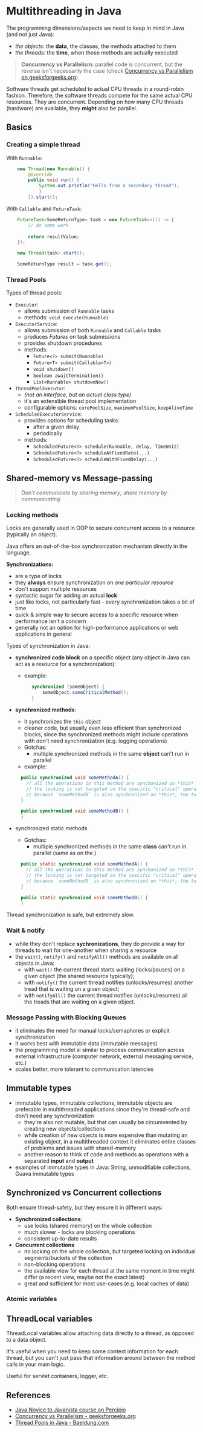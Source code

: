 Multithreading in Java
===

The programming dimensions/aspects we need to keep in mind in Java (and not just Java):
* *the objects*: the **data**, the classes, the methods attached to them
* *the threads*: the **time**, when those methods are actually executed

> **Concurrency vs Parallelism:** parallel code is concurrent, but the reverse isn't necessarily the case (check 
> [Concurrency vs Parallelism on geeksforgeeks.org](https://www.geeksforgeeks.org/difference-between-concurrency-and-parallelism/)).

Software threads get scheduled to actual CPU threads in a round-robin fashion. Therefore, the software threads 
compete for the same actual CPU resources. They are concurrent. Depending on how many CPU threads (hardware) are 
available, they **might** also be parallel.

Basics
---

### Creating a simple thread
With `Runnable`:
```java
    new Thread(new Runnable() {
        @Override
        public void run() {
            System.out.println("Hello from a secondary thread");
            }
        }).start();
```

With `Callable` and `FutureTask`:
```java
    FutureTask<SomeReturnType> task = new FutureTask<>(() -> {
        // do some work
        
        return resultValue;
    });

    new Thread(task).start();

    SomeReturnType result = task.get();
```

### Thread Pools

Types of thread pools:
* `Executor`:
  - allows submission of `Runnable` tasks
  - methods: `void execute(Runnable)`
* `ExecutorService`:
  - allows submission of both `Runnable` and `Callable` tasks
  - produces _Futures_ on task submissions
  - provides shutdown procedures
  - methods:
    * `Future<?> submit(Runnable)`
    * `Future<T> submit(Callable<T>)`
    * `void shutdown()`
    * `boolean awaitTermination()`
    * `List<Runnable> shutdownNow()`
* `ThreadPoolExecutor`:
  - _(not an interface, but an actual class type)_
  - it's an extensible thread pool implementation
  - configurable options: `corePoolSize`, `maximumPoolSize`, `keepAliveTime`
* `ScheduledExecutorService`:
  - provides options for scheduling tasks:
    * after a given delay
    * periodically
  - methods:
    * `ScheduledFuture<?> schedule(Runnable, delay, TimeUnit)`
    * `ScheduledFuture<?> scheduleAtFixedRate(...)`
    * `ScheduledFuture<?> scheduleWithFixedDelay(...)`


Shared-memory vs Message-passing
---

> _Don't communicate by sharing memory; share memory by communicating._

### Locking methods

Locks are generally used in OOP to secure concurrent access to a resource (typically an object).

Java offers an out-of-the-box synchronization mechanism directly in the language.

**Synchronizations:**
- are a type of locks
- they **always** ensure synchronization on _one particular resource_
- don't support multiple resources
- syntactic sugar for adding an actual **lock**
- just like locks, not particularly fast - every synchronization takes a bit of time
- quick & simple way to secure access to a specific resource when performance isn't a concern
- generally not an option for high-performance applications or web applications in general


Types of synchronization in Java:
* **synchronized code block** on a specific object (any object in Java can act as a resource for a synchronization):
  - example:
  ```java
        synchronized (someObject) {
            someObject.someCriticalMethod();
        }
  ```
* **synchronized methods**:
  - it synchronizes the `this` object
  - cleaner code, but usually even less efficient than synchronized blocks, since the synchronized methods might 
    include operations with don't need synchronization (e.g. logging operations)
  - Gotchas:
    * multiple synchronized methods in the same **object** can't run in parallel
  - example:
  ```java
    public synchronized void someMethodA() {
      // all the operations in this method are synchonized on *this*
      // the locking is not targeted on the specific "critical" operation
      // because `someMethodB` is also synchronized on *this*, the two methods cannot execute in parralel
    }
  
    public synchronized void someMethodB() {
    }
  ```
  
* synchronized static methods
  - Gotchas:
    * multiple synchronized methods in the same **class** can't run in parallel (same as on the )
  ```java
    public static synchronized void someMethodA() {
      // all the operations in this method are synchonized on *this*
      // the locking is not targeted on the specific "critical" operation
      // because `someMethodB` is also synchronized on *this*, the two methods cannot execute in parralel
    }
  
    public static synchronized void someMethodB() {
    }
  ```

Thread synchronization is safe, but extremely slow.

### Wait & notify
- while they don't replace **sychronizations**, they do provide a way for threads to wait for one-another when
  sharing a resource
- the `wait()`, `notify()` and `notifyAll()` methods are available on all objects in Java:
  - with `wait()` the current thread starts waiting (locks/pauses) on a given object (the shared resource typically);
  - with `notify()` the current thread notifies (unlocks/resumes) another tread that is waiting on a given object;
  - with `notifyAll()` the current thread notifies (unlocks/resumes) all the treads that are waiting on a given object.


### Message Passing with Blocking Queues
- it eliminates the need for manual locks/semaphores or explicit synchronization
- it works best with immutable data (immutable messages)
- the programming model si similar to process communication across external infrastructure (computer network, 
  external messaging service, etc.)
- scales better, more tolerant to communication latencies


Immutable types
---
- immutable types, immutable collections, immutable objects are preferable in multithreaded applications since they're
  thread-safe and don't need any synchronization
  * they're also not mutable, but that can usually be circumvented by creating new objects/collections
  * while creation of new objects is more expensive than mutating an existing object, in a multithreaded context it 
    eliminates entire classes of problems and issues with shared-memory
  * another reason to think of code and methods as operations with a separated **input** and **output**
- examples of immutable types in Java: String, unmodifiable collections, Guava immutable types 

Synchronized vs Concurrent collections
---
Both ensure thread-safety, but they ensure it in different ways:
* **Synchronized collections**:
  - use locks (shared memory) on the whole collection
  - much slower - locks are blocking operations
  - consistent up-to-date results
* **Concurrent collections**
  - no locking on the whole collection, but targeted locking on individual segments/buckets of the collection
  - non-blocking operations
  - the available view for each thread at the same moment in time might differ (a recent view, maybe not the exact 
    latest)
  - great and sufficient for most use-cases (e.g. local caches of data)

### Atomic variables


ThreadLocal variables
---
ThreadLocal variables allow attaching data directly to a thread, as opposed to a data object.

It's useful when you need to keep some context information for each thread, but you can't just pass that information 
around between the method calls in your main logic.

Useful for servlet containers, logger, etc.

References
---
* [Java Novice to Javanista course on Percipio](https://ness.percipio.com/journey/717919cf-1692-4bcd-b1ab-db5304aedcad)
* [Concurrency vs Parallelism - geeksforgeeks.org](https://www.geeksforgeeks.org/difference-between-concurrency-and-parallelism/)
* [Thread Pools in Java - Baeldung.com](https://www.baeldung.com/thread-pool-java-and-guava)
